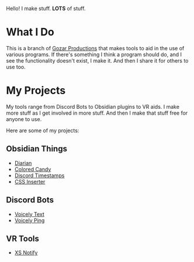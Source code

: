 Hello! I make stuff. **LOTS** of stuff.
# What I Do
This is a branch of [Gozar Productions](https://gozarproductions.com) that makes tools to aid in the use of various programs. If there's something I think a program should do, and I see the functionality doesn't exist, I make it. And then I share it for others to use too.
# My Projects
My tools range from Discord Bots to Obsidian plugins to VR aids. I make more stuff as I get involved in more stuff. And then I make that stuff free for anyone to use.

Here are some of my projects:
## Obsidian Things
- [Diarian](https://github.com/Erallie/diarian)
- [Colored Candy](https://github.com/Erallie/colored-candy)
- [Discord Timestamps](https://github.com/Erallie/discord-timestamps)
- [CSS Inserter](https://github.com/Erallie/css-inserter)
## Discord Bots
- [Voicely Text](https://github.com/Erallie/voicely-text)
- [Voicely Ping](https://github.com/Erallie/voicely-ping)
## VR Tools
- [XS Notify](https://github.com/Erallie/xs-notify)
